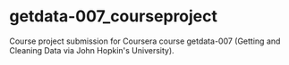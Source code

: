 getdata-007_courseproject
=========================

Course project submission for Coursera course getdata-007 (Getting and Cleaning Data via John Hopkin's University).
